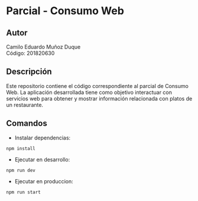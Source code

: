 # Parcial - Consumo Web

## Autor
Camilo Eduardo Muñoz Duque  
Código: 201820630

## Descripción
Este repositorio contiene el código correspondiente al parcial de Consumo Web. La aplicación desarrollada tiene como objetivo interactuar con servicios web para obtener y mostrar información relacionada con platos de un restaurante.
## Comandos

- Instalar dependencias:
  
``
npm install
``

- Ejecutar en desarrollo:
  
``
npm run dev
``

- Ejecutar en produccion:
  
``
npm run start
``
